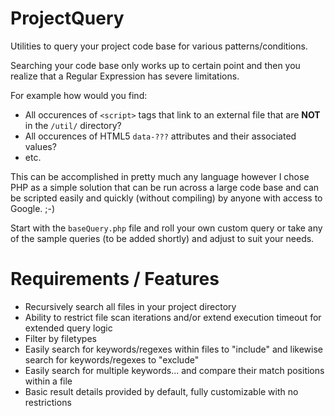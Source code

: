ProjectQuery
============

Utilities to query your project code base for various patterns/conditions.

Searching your code base only works up to certain point and then you realize that a Regular Expression has severe limitations.

For example how would you find:

 - All occurences of `<script>` tags that link to an external file that are **NOT** in the `/util/` directory?
 - All occurences of HTML5 `data-???` attributes and their associated values?
 - etc.

This can be accomplished in pretty much any language however I chose PHP as a simple solution that can be run across a large code base and can be scripted easily and quickly (without compiling) by anyone with access to Google. ;-)

Start with the `baseQuery.php` file and roll your own custom query or take any of the sample queries (to be added shortly) and adjust to suit your needs.


Requirements / Features
=======================

 - Recursively search all files in your project directory
 - Ability to restrict file scan iterations and/or extend execution timeout for extended query logic
 - Filter by filetypes
 - Easily search for keywords/regexes within files to "include" and likewise search for keywords/regexes to "exclude"
 - Easily search for multiple keywords... and compare their match positions within a file
 - Basic result details provided by default, fully customizable with no restrictions
